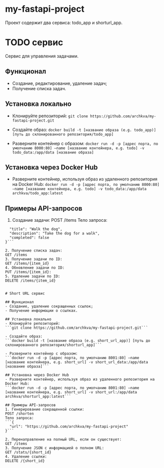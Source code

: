 # my-fastapi-project

Проект содержит два сервиса: todo_app и shorturl_app.

# TODO сервис
Сервис для управления задачами.

## Функционал
- Создание, редактирование, удаление задач;
- Получение списка задач.

## Установка локально
- Клонируйте репозиторий:
```git clone https://github.com/archkva/my-fastapi-project.git```

- Создайте образ:
```docker build -t [название образа (e.g. todo_app)] [путь до склонированного репозитория/todo_app]```

- Разверните контейнер с образом:
```docker run -d -p [адрес порта, по умолчанию 8000:80] —name [название контейнера, e.g. todo] -v todo_data:/app/data [название образа]```

## Установка через Docker Hub
- Разверните контейнер, используя образ из удаленного репозитория на Docker Hub:
```docker run -d -p [адрес порта, по умолчанию 8000:80] —name [название контейнера, e.g. todo] -v todo_data:/app/data archkva/todo_app:latest```

## Примеры API-запросов
1. Создание задачи:
POST /items
Тело запроса:
```{
  "title": "Walk the dog",
  "description": "Take the dog for a walk",
  "completed": false
}```

2. Получение списка задач:
GET /items
3. Получение задачи по ID:
GET /items/{item_id}
4. Обновление задачи по ID:
PUT /items/{item_id}:
5. Удаление задачи по ID:
DELETE /items/{item_id}


# Short URL сервис

## Функционал
- Создание, удаление сокращенных ссылок;
- Получение информации о ссылках.

## Установка локально
- Клонируйте репозиторий:
```git clone https://github.com/archkva/my-fastapi-project.git```

- Создайте образ:
```docker build -t [название образа (e.g. short_url_app)] [путь до склонированного репозитория/shorturl_app]```

- Разверните контейнер с образом:
```docker run -d -p [адрес порта, по умолчанию 8001:80] —name [название контейнера, e.g. short_url] -v short_url_data:/app/data [название образа]```

## Установка через Docker Hub
- Разверните контейнер, используя образ из удаленного репозитория на Docker Hub:
```docker run -d -p [адрес порта, по умолчанию 8001:80] —name [название контейнера, e.g. short_url] -v short_url:/app/data archkva/shorturl_app:latest```

## Примеры API-запросов
1. Генерирование сокращенной ссылки:
POST /shorten
Тело запроса:
```{
  "url": "https://github.com/archkva/my-fastapi-project"
}```

2. Перенаправление на полный URL, если он существует:
GET /items
3. Получение JSON с информацией о полном URL:
GET /stats/{short_id}
4. Удаление ссылки:
DELETE /{short_id}

